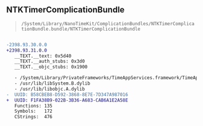 ## NTKTimerComplicationBundle

> `/System/Library/NanoTimeKit/ComplicationBundles/NTKTimerComplicationBundle.bundle/NTKTimerComplicationBundle`

```diff

-2398.93.30.0.0
+2398.93.31.0.0
   __TEXT.__text: 0x5d40
   __TEXT.__auth_stubs: 0x3d0
   __TEXT.__objc_stubs: 0x1900

   - /System/Library/PrivateFrameworks/TimeAppServices.framework/TimeAppServices
   - /usr/lib/libSystem.B.dylib
   - /usr/lib/libobjc.A.dylib
-  UUID: B58CBEB8-D592-3868-8E7E-7D347A987016
+  UUID: F1FA38B9-022B-3B36-A683-CAB6A1E2A58E
   Functions: 135
   Symbols:   172
   CStrings:  476

```
